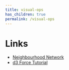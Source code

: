 ```yaml
---
title: visual-ops
has_children: true
permalink: /visual-ops
---
```


# Links

- [Neighbourhood Network](http://visjs.org/examples/network/exampleApplications/neighbourhoodHighlight.html)
- [d3 Force Tutorial](http://www.puzzlr.org/force-graphs-with-d3/)

